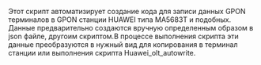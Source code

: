 Этот скрипт автоматизирует создание кода для записи данных GPON терминалов в GPON станции HUAWEI типа MA5683T и подобных.
Данные предварительно создаются вручную определенным образом в json файле, другоим скриптом.В процессе выполнения скрипта 
эти данные преобразуются в нужный вид для копирования в терминал станции или выполнения скрипта Huawei_olt_autowrite.
